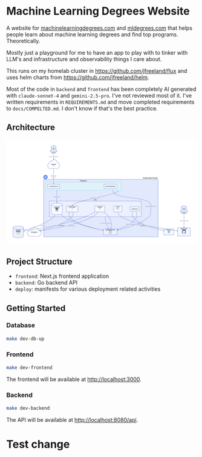 # Machine Learning Degrees Website

A website for [machinelearningdegrees.com](https://machinelearningdegrees.com)
and [mldegrees.com](https://mldegrees.com) that helps people learn about machine
learning degrees and find top programs. Theoretically.

Mostly just a playground for me to have an app to play with to tinker with LLM's
and infrastructure and observability things I care about.

This runs on my homelab cluster in <https://github.com/jfreeland/flux> and uses
helm charts from <https://github.com/jfreeland/helm>.

Most of the code in `backend` and `frontend` has been completely AI generated
with `claude-sonnet-4` and `gemini-2.5-pro`. I've not reviewed most of it. I've
written requirements in `REQUIREMENTS.md` and move completed requirements to
`docs/COMPELTED.md`. I don't know if that's the best practice.

## Architecture

![Diagram](docs/diagram.png)

## Project Structure

- `frontend`: Next.js frontend application
- `backend`: Go backend API
- `deploy`: manifests for various deployment related activities

## Getting Started

### Database

```bash
make dev-db-up
```

### Frontend

```bash
make dev-frontend
```

The frontend will be available at
[http://localhost:3000](http://localhost:3000).

### Backend

```bash
make dev-backend
```

The API will be available at
[http://localhost:8080/api](http://localhost:8080/api).

# Test change
